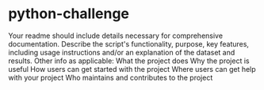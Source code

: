 # python-challenge
Your readme should include details necessary for comprehensive documentation. Describe the script's functionality, purpose, key features, including usage instructions and/or an explanation of the dataset and results.
Other info as applicable:
What the project does
Why the project is useful
How users can get started with the project
Where users can get help with your project
Who maintains and contributes to the project